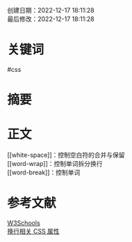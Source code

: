 创建日期：2022-12-17 18:11:28  
最后修改：2022-12-17 18:11:28

# 关键词

#css

# 摘要

# 正文

[[white-space]]：控制空白符的合并与保留  
[[word-wrap]]：控制单词拆分换行  
[[word-break]]：控制单词

# 参考文献

[W3Schools](w3schools.com/css/default.asp)  
[换行相关 CSS 属性](https://mp.weixin.qq.com/s/D4dn4ot55f7ISzHxwu2H5Q)  
